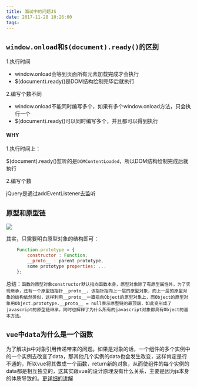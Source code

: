 ```yaml
---
title: 面试中的问题JS
date: 2017-11-28 10:26:00
tags:
---
```


## `window.onload和$(document).ready()的区别`

1.执行时间

- window.onload会等到页面所有元素加载完成才会执行
- $(document).ready()是DOM结构绘制完毕后就执行

2.编写个数不同

- window.onload不能同时编写多个，如果有多个window.onload方法，只会执行一个 
- $(document).ready()可以同时编写多个，并且都可以得到执行 

#### WHY

1.执行时间上：

$(document).ready()监听的是`DOMContentLoaded`，所以DOM结构绘制完成后就执行

2.编写个数

jQuery是通过addEventListener去监听



## `原型和原型链`



![](http://ww1.sinaimg.cn/large/005QDhBjgy1flxlhdjq0nj30fu0jpmyk.jpg)

其实，只需要明白原型对象的结构即可：

```javascript
    Function.prototype = {
        constructor : Function,
        __proto__ : parent prototype,
        some prototype properties: ...
    };
```

总结：`函数的原型对象constructor默认指向函数本身，原型对象除了有原型属性外，为了实现继承，还有一个原型链指针__proto__，该指针指向上一层的原型对象，而上一层的原型对象的结构依然类似，这样利用__proto__一直指向Object的原型对象上，而Object的原型对象用Object.prototype.__proto__ = null表示原型链的最顶端，如此变形成了javascript的原型链继承，同时也解释了为什么所有的javascript对象都具有Object的基本方法。`

## `vue中data为什么是一个函数`

为了解决js中对象引用传递带来的问题。如果是对象的话，一个组件的多个实例中的一个实例去改变了data，那其他几个实例的data也会发生改变，这样肯定是行不通的，所以vue将其做成一个函数，return新的对象，从而使组件的每个实例的data都是相互独立的，这其实跟vue的设计原理没有什么关系，主要是因为js本身的体质导致的。[更详细的讲解](https://segmentfault.com/q/1010000008314157/a-1020000008314480)

